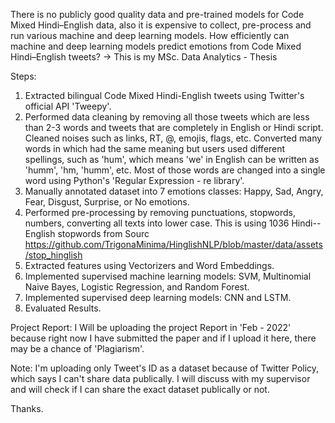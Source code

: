 There is no publicly good quality data and pre-trained models for Code Mixed Hindi–English data, also it is expensive to collect, pre-process and run various machine and deep learning models. How efficiently can machine and deep learning models predict emotions from Code Mixed Hindi–English tweets? -> This is my MSc. Data Analytics - Thesis

Steps:

1. Extracted bilingual Code Mixed Hindi-English tweets using Twitter's official API 'Tweepy'.
2. Performed data cleaning by removing all those tweets which are less than 2-3 words and tweets that are completely in English or Hindi script. Cleaned noises such as links, RT, @, emojis, flags, etc. Converted many words in which had the same meaning but users used different spellings, such as 'hum', which means 'we' in English can be written as 'humm', 'hm, 'humm', etc. Most of those words are changed into a single word using Python's 'Regular Expression - re library'.
3. Manually annotated dataset into 7 emotions classes: Happy, Sad, Angry, Fear, Disgust, Surprise, or No emotions.
4. Performed pre-processing by removing punctuations, stopwords, numbers, converting all texts into lower case. This is using 1036 Hindi--English stopwords from Sourc https://github.com/TrigonaMinima/HinglishNLP/blob/master/data/assets/stop_hinglish
5. Extracted features using Vectorizers and Word Embeddings.
6. Implemented supervised machine learning models: SVM, Multinomial Naive Bayes, Logistic Regression, and Random Forest.
7. Implemented supervised deep learning models: CNN and LSTM.
8. Evaluated Results.


Project Report: I Will be uploading the project Report in 'Feb - 2022' because right now I have submitted the paper and if I upload it here, there may be a chance of 'Plagiarism'.

Note: I'm uploading only Tweet's ID as a dataset because of Twitter Policy, which says I can't share data publically. I will discuss with my supervisor and will check if I can share the exact dataset publically or not.

Thanks.
